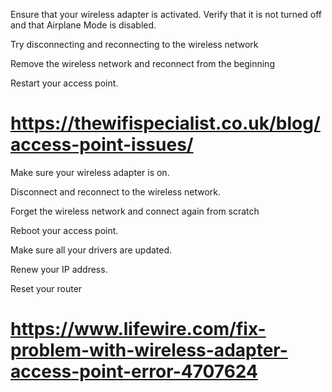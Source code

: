 Ensure that your wireless adapter is activated. Verify that it is not turned off and that Airplane Mode is disabled.

Try disconnecting and reconnecting to the wireless network

Remove the wireless network and reconnect from the beginning

Restart your access point. 

# https://thewifispecialist.co.uk/blog/access-point-issues/

Make sure your wireless adapter is on.

Disconnect and reconnect to the wireless network.

Forget the wireless network and connect again from scratch

Reboot your access point.

Make sure all your drivers are updated. 

Renew your IP address.

Reset your router

# https://www.lifewire.com/fix-problem-with-wireless-adapter-access-point-error-4707624
